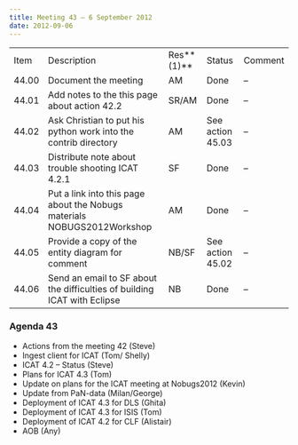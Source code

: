```yaml
---
title: Meeting 43 – 6 September 2012
date: 2012-09-06
---
```


|       |                                                                          |            |                  |         |
| ----- | ------------------------------------------------------------------------ | ---------- | ---------------- | ------- |
| Item  | Description                                                              | Res**(1)** | Status           | Comment |
| 44.00 | Document the meeting                                                     | AM         | Done             | –       |
| 44.01 | Add notes to the this page about action 42.2                             | SR/AM      | Done             | –       |
| 44.02 | Ask Christian to put his python work into the contrib directory          | AM         | See action 45.03 | –       |
| 44.03 | Distribute note about trouble shooting ICAT 4.2.1                        | SF         | Done             | –       |
| 44.04 | Put a link into this page about the Nobugs materials NOBUGS2012Workshop  | AM         | Done             | –       |
| 44.05 | Provide a copy of the entity diagram for comment                         | NB/SF      | See action 45.02 | –       |
| 44.06 | Send an email to SF about the difficulties of building ICAT with Eclipse | NB         | Done             | –       |

### Agenda 43

  - Actions from the meeting 42 (Steve)
  - Ingest client for ICAT (Tom/ Shelly)
  - ICAT 4.2 – Status (Steve)
  - Plans for ICAT 4.3 (Tom)
  - Update on plans for the ICAT meeting at Nobugs2012 (Kevin)
  - Update from PaN-data (Milan/George)
  - Deployment of ICAT 4.3 for DLS (Ghita)
  - Deployment of ICAT 4.3 for ISIS (Tom)
  - Deployment of ICAT 4.2 for CLF (Alistair)
  - AOB (Any)
